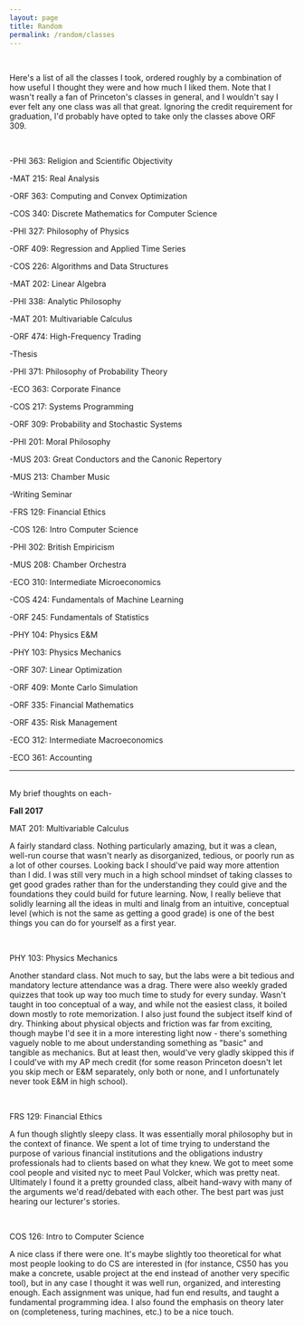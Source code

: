 ```yaml
---
layout: page
title: Random
permalink: /random/classes
---
```

<br />

Here's a list of all the classes I took, ordered roughly by a combination of how useful I thought they were and how much I liked them. Note that I wasn't really a fan of Princeton's classes in general, and I wouldn't say I ever felt
any one class was all that great. Ignoring the credit requirement for graduation, I'd probably have opted to take only the classes above ORF 309.

<br />

-PHI 363: Religion and Scientific Objectivity

-MAT 215: Real Analysis

-ORF 363: Computing and Convex Optimization

-COS 340: Discrete Mathematics for Computer Science

-PHI 327: Philosophy of Physics

-ORF 409: Regression and Applied Time Series

-COS 226: Algorithms and Data Structures

-MAT 202: Linear Algebra

-PHI 338: Analytic Philosophy

-MAT 201: Multivariable Calculus

-ORF 474: High-Frequency Trading

-Thesis

-PHI 371: Philosophy of Probability Theory

-ECO 363: Corporate Finance

-COS 217: Systems Programming

-ORF 309: Probability and Stochastic Systems

-PHI 201: Moral Philosophy

-MUS 203: Great Conductors and the Canonic Repertory

-MUS 213: Chamber Music

-Writing Seminar

-FRS 129: Financial Ethics

-COS 126: Intro Computer Science

-PHI 302: British Empiricism

-MUS 208: Chamber Orchestra

-ECO 310: Intermediate Microeconomics

-COS 424: Fundamentals of Machine Learning

-ORF 245: Fundamentals of Statistics

-PHY 104: Physics E&M

-PHY 103: Physics Mechanics

-ORF 307: Linear Optimization

-ORF 409: Monte Carlo Simulation

-ORF 335: Financial Mathematics

-ORF 435: Risk Management

-ECO 312: Intermediate Macroeconomics

-ECO 361: Accounting


--------------------------
<br />
My brief thoughts on each-

<br />

**Fall 2017**

MAT 201: Multivariable Calculus

A fairly standard class. Nothing particularly amazing, but it was a clean, well-run course that wasn't nearly as disorganized, tedious, or poorly run as a lot of other courses. Looking back I should've paid way more attention than I did. I was still very much in a high school mindset of taking classes to get good grades rather than for the understanding they could give and the foundations they could build for future learning. Now, I really believe that solidly learning all the ideas in multi and linalg from an intuitive, conceptual level (which is not the same as getting a good grade) is one of the best things you can do for yourself as a first year.

<br />

PHY 103: Physics Mechanics

Another standard class. Not much to say, but the labs were a bit tedious and mandatory lecture attendance was a drag. There were also weekly graded quizzes that took up way too much time to study for every sunday. Wasn't taught in too conceptual of a way, and while not the easiest class, it boiled down mostly to rote memorization. I also just found the subject itself kind of dry. Thinking about physical objects and friction was far from exciting, though maybe I'd see it in a more interesting light now - there's something vaguely noble to me about understanding something as "basic" and tangible as mechanics. But at least then, would've very gladly skipped this if I could've with my AP mech credit (for some reason Princeton doesn't let you skip mech or E&M separately, only both or none, and I unfortunately never took E&M in high school).

<br />

FRS 129: Financial Ethics

A fun though slightly sleepy class. It was essentially moral philosophy but in the context of finance. We spent a lot of time trying to understand the purpose of various financial institutions and the obligations industry professionals had to clients based on what they knew. We got to meet some cool people and visited nyc to meet Paul Volcker, which was pretty neat. Ultimately I found it a pretty grounded class, albeit hand-wavy with many of the arguments we'd read/debated with each other. The best part was just hearing our lecturer's stories.

<br />

COS 126: Intro to Computer Science

A nice class if there were one. It's maybe slightly too theoretical for what most people looking to do CS are interested in (for instance, CS50 has you make a concrete, usable project at the end instead of another very specific tool), but in any case I thought it was well run, organized, and interesting enough. Each assignment was unique, had fun end results, and taught a fundamental programming idea. I also found the emphasis on theory later on (completeness, turing machines, etc.) to be a nice touch.




